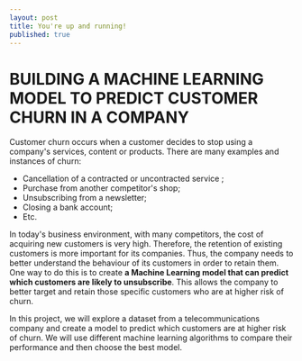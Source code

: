 ```yaml
---
layout: post
title: You're up and running!
published: true
---
```

# BUILDING A MACHINE LEARNING MODEL TO PREDICT CUSTOMER CHURN IN A COMPANY

Customer churn occurs when a customer decides to stop using a company's services, content or products. There are many examples and instances of churn:

* Cancellation of a contracted or uncontracted service ;
* Purchase from another competitor's shop;       
* Unsubscribing from a newsletter;       
* Closing a bank account;                    
* Etc.          

In today's business environment, with many competitors, the cost of acquiring new customers is very high. Therefore, the retention of existing customers is more important for its companies. Thus, the company needs to better understand the behaviour of its customers in order to retain them. One way to do this is to create **a Machine Learning model that can predict which customers are likely to unsubscribe**. This allows the company to better target and retain those specific customers who are at higher risk of churn.  

In this project, we will explore a dataset from a telecommunications company and create a model to predict which customers are at higher risk of churn. We will use different machine learning algorithms to compare their performance and then choose the best model.       